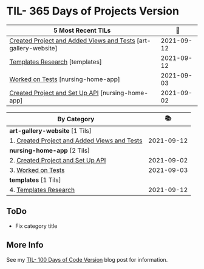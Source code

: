 # TIL- 365 Days of Projects Version
| **5 Most Recent TILs** | :tada: |
| -------- | -------- |
| [Created Project and Added Views and Tests](art-gallery-website/created-project-and-added-views-and-tests.md) [art-gallery-website] | 2021-09-12 |
| [Templates Research](templates/templates-research.md) [templates] | 2021-09-12 |
| [Worked on Tests](nursing-home-app/worked-on-tests.md) [nursing-home-app] | 2021-09-03 |
| [Created Project and Set Up API](nursing-home-app/created-project-and-set-up-api.md) [nursing-home-app] | 2021-09-02 |

| **By Category** | :books: |
| -------- | -------- |
| **art-gallery-website** [1 Tils] | |
| 1. [Created Project and Added Views and Tests](art-gallery-website/created-project-and-added-views-and-tests.md) | 2021-09-12 |
| **nursing-home-app** [2 Tils] | |
| 2. [Created Project and Set Up API](nursing-home-app/created-project-and-set-up-api.md) | 2021-09-02 |
| 3. [Worked on Tests](nursing-home-app/worked-on-tests.md) | 2021-09-03 |
| **templates** [1 Tils] | |
| 4. [Templates Research](templates/templates-research.md) | 2021-09-12 |


## ToDo

* Fix category title

## More Info

See my [TIL- 100 Days of Code Version](https://github.com/KatherineMichel/portfolio/blob/master/regular-blog-posts/til-100-days-of-code-version.md) blog post for information.
